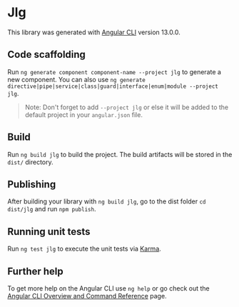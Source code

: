 # Jlg

This library was generated with [Angular CLI](https://github.com/angular/angular-cli) version 13.0.0.

## Code scaffolding

Run `ng generate component component-name --project jlg` to generate a new component. You can also use `ng generate directive|pipe|service|class|guard|interface|enum|module --project jlg`.
> Note: Don't forget to add `--project jlg` or else it will be added to the default project in your `angular.json` file. 

## Build

Run `ng build jlg` to build the project. The build artifacts will be stored in the `dist/` directory.

## Publishing

After building your library with `ng build jlg`, go to the dist folder `cd dist/jlg` and run `npm publish`.

## Running unit tests

Run `ng test jlg` to execute the unit tests via [Karma](https://karma-runner.github.io).

## Further help

To get more help on the Angular CLI use `ng help` or go check out the [Angular CLI Overview and Command Reference](https://angular.io/cli) page.
